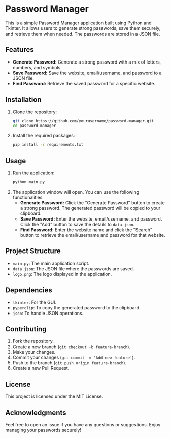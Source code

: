 # Password Manager

This is a simple Password Manager application built using Python and Tkinter. It allows users to generate strong passwords, save them securely, and retrieve them when needed. The passwords are stored in a JSON file.

## Features

- **Generate Password:** Generate a strong password with a mix of letters, numbers, and symbols.
- **Save Password:** Save the website, email/username, and password to a JSON file.
- **Find Password:** Retrieve the saved password for a specific website.

## Installation

1. Clone the repository:
    ```sh
    git clone https://github.com/yourusername/password-manager.git
    cd password-manager
    ```
2. Install the required packages:
    ```sh
    pip install -r requirements.txt
    ```

## Usage

1. Run the application:
    ```sh
    python main.py
    ```
2. The application window will open. You can use the following functionalities:
    - **Generate Password:** Click the "Generate Password" button to create a strong password. The generated password will be copied to your clipboard.
    - **Save Password:** Enter the website, email/username, and password. Click the "Add" button to save the details to `data.json`.
    - **Find Password:** Enter the website name and click the "Search" button to retrieve the email/username and password for that website.

## Project Structure

- `main.py`: The main application script.
- `data.json`: The JSON file where the passwords are saved.
- `logo.png`: The logo displayed in the application.

## Dependencies

- `tkinter`: For the GUI.
- `pyperclip`: To copy the generated password to the clipboard.
- `json`: To handle JSON operations.

## Contributing

1. Fork the repository.
2. Create a new branch (`git checkout -b feature-branch`).
3. Make your changes.
4. Commit your changes (`git commit -m 'Add new feature'`).
5. Push to the branch (`git push origin feature-branch`).
6. Create a new Pull Request.

## License

This project is licensed under the MIT License.

## Acknowledgments

Feel free to open an issue if you have any questions or suggestions. Enjoy managing your passwords securely!
